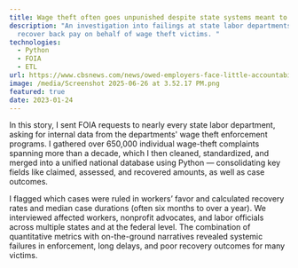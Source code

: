 ```yaml
---
title: Wage theft often goes unpunished despite state systems meant to combat it
description: "An investigation into failings at state labor departments to
  recover back pay on behalf of wage theft victims. "
technologies:
  - Python
  - FOIA
  - ETL
url: https://www.cbsnews.com/news/owed-employers-face-little-accountability-for-wage-theft/
image: /media/Screenshot 2025-06-26 at 3.52.17 PM.png
featured: true
date: 2023-01-24
---
```

In this story, I sent FOIA requests to nearly every state labor department, asking for internal data from the departments' wage theft enforcement programs. I gathered over 650,000 individual wage-theft complaints spanning more than a decade, which I then cleaned, standardized, and merged into a unified national database using Python — consolidating key fields like claimed, assessed, and recovered amounts, as well as case outcomes.

I flagged which cases were ruled in workers’ favor and calculated recovery rates and median case durations (often six months to over a year). We interviewed affected workers, nonprofit advocates, and labor officials across multiple states and at the federal level. The combination of quantitative metrics with on-the-ground narratives revealed systemic failures in enforcement, long delays, and poor recovery outcomes for many victims.